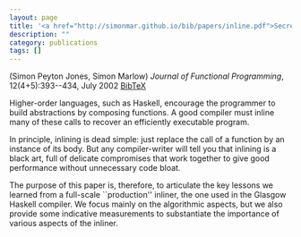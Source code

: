 ```yaml
---
layout: page
title: '<a href="http://simonmar.github.io/bib/papers/inline.pdf">Secrets of the Glasgow {H}askell Compiler inliner</a>'
description: ""
category: publications
tags: []
---
```

(Simon Peyton Jones, Simon Marlow) *Journal of Functional Programming*, 12(4+5):393--434, July 2002 <a href="ghcinliner02.bib">BibTeX</a>

Higher-order languages, such as Haskell, encourage the programmer to
build abstractions by composing functions.  A good compiler must
inline many of these calls to recover an efficiently executable
program.

In principle, inlining is dead simple: just replace the call of
a function by an instance of its body.  But any compiler-writer will
tell you that inlining is a black art, full of delicate compromises
that work together to give good performance without unnecessary code bloat.

The purpose of this paper is, therefore, to articulate the key lessons
we learned from a full-scale ``production'' inliner, the one used in
the Glasgow Haskell compiler.  We focus mainly on the algorithmic
aspects, but we also provide some indicative measurements to
substantiate the importance of various aspects of the inliner.
